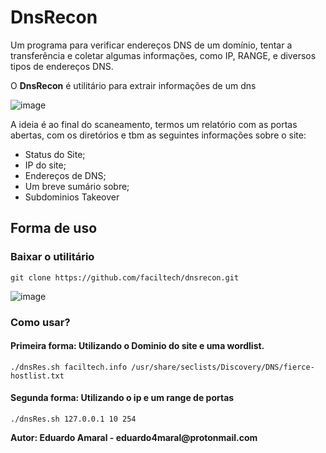 <h1>DnsRecon</h1>
<p>Um programa para verificar endereços DNS de um domínio, tentar a transferência e coletar algumas informações, como IP, RANGE, e diversos tipos de endereços DNS.</p>
<p>O <b>DnsRecon</b> é utilitário para extrair informações de um dns</p>

![image](https://github.com/faciltech/resdns/assets/3409713/25f6bbb0-8422-466f-8ed8-1c6d3c9ce9fd)

<p>A ideia é ao final do scaneamento, termos um relatório com as portas abertas, com os diretórios e tbm as seguintes informações sobre o site:</p>
<ul>
<li>Status do Site;</li>
<li>IP do site;</li>
<li>Endereços de DNS;</li>
<li>Um breve sumário sobre;</li>
<li>Subdominios Takeover</li>

</ul>
<h2>Forma de uso</h2>
<h3>Baixar o utilitário</h3>

```
git clone https://github.com/faciltech/dnsrecon.git
```

![image](https://github.com/faciltech/dnsrecon/assets/3409713/2ac7571e-a7d1-4b51-a65c-53c8b49f8a94)
<h3>Como usar?</h3>
<h4>Primeira forma: Utilizando o Dominio do site e uma wordlist.</h4>

```
./dnsRes.sh faciltech.info /usr/share/seclists/Discovery/DNS/fierce-hostlist.txt
```

<h4>Segunda forma: Utilizando o ip e um range de portas</h4>

```
./dnsRes.sh 127.0.0.1 10 254
```

<p><b>Autor: Eduardo Amaral - eduardo4maral@protonmail.com</b></p>



